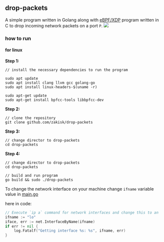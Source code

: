 ## drop-packets

A simple program written in Golang along with [eBPF/XDP](https://en.wikipedia.org/wiki/Express_Data_Path) program written in C to drop incoming network packets on a port `P`.
![](./drop-packets-demo.gif)


### how to run

#### for linux
**Step 1:**
```
// install the necessary dependencies to run the program

sudo apt update
sudo apt install clang llvm gcc golang-go
sudo apt install linux-headers-$(uname -r)

sudo apt-get update
sudo apt-get install bpfcc-tools libbpfcc-dev
```

**Step 2:**
```
// clone the repository
git clone github.com/zakisk/drop-packets
```


**Step 3:**
```
// change director to drop-packets
cd drop-packets
```

**Step 4:**
```
// change director to drop-packets
cd drop-packets

// build and run program
go build && sudo ./drop-packets
```

To change the network interface on your machine change `ifname` variable value in [main.go](https://github.com/zakisk/drop-packets/blob/master/main.go) 

here in code:

```go
// Execute `ip a` command for network interfaces and change this to an interface on your machine.
ifname := "lo"
iface, err := net.InterfaceByName(ifname)
if err != nil {
    log.Fatalf("Getting interface %s: %s", ifname, err)
}
```


